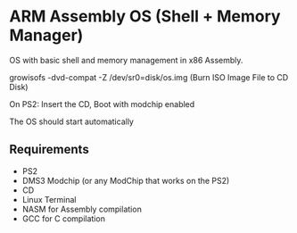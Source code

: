 
# ARM Assembly OS (Shell + Memory Manager) 

OS with basic shell and memory management in x86 Assembly.

growisofs -dvd-compat -Z /dev/sr0=disk/os.img   (Burn ISO Image File to CD Disk)

On PS2: Insert the CD, Boot with modchip enabled

The OS should start automatically

## Requirements
- PS2
- DMS3 Modchip  (or any ModChip that works on the PS2)
- CD
- Linux Terminal
- NASM for Assembly compilation
- GCC for C compilation


